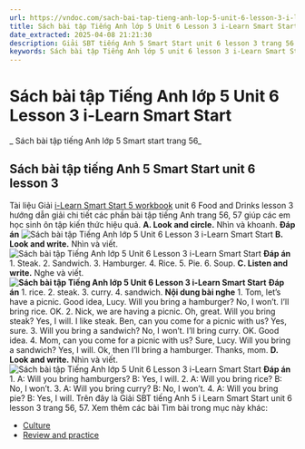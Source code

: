 ```yaml
---
url: https://vndoc.com/sach-bai-tap-tieng-anh-lop-5-unit-6-lesson-3-i-learn-smart-start-337308
title: Sách bài tập Tiếng Anh lớp 5 Unit 6 Lesson 3 i-Learn Smart Start - Sách bài tập tiếng Anh lớp 5 Smart start trang 56 - VnDoc.com
date_extracted: 2025-04-08 21:21:30
description: Giải SBT tiếng Anh 5 Smart Start unit 6 lesson 3 trang 56 57 bao gồm đáp án các phần bài tập i-Learn Smart Start 5 workbook.
keywords: Sách bài tập Tiếng Anh lớp 5 unit 6 lesson 3 i-Learn Smart Start,Sách bài tập tiếng Anh lớp 5 Smart start trang 56,smart start grade 5 workbook unit 6 lesson 3,sách bài tập tiếng anh lớp 5 i learn smart start unit 6 lesson 3,i Learn Smart Start 5 workbook unit 6 lesson 3
---
```


# Sách bài tập Tiếng Anh lớp 5 Unit 6 Lesson 3 i-Learn Smart Start
 _ Sách bài tập tiếng Anh lớp 5 Smart start trang 56_
## Sách bài tập tiếng Anh 5 Smart Start unit 6 lesson 3
Tài liệu Giải [i-Learn Smart Start 5 workbook](<https://vndoc.com/sach-bai-tap-tieng-anh-lop-5-i-learn-smart-start>) unit 6 Food and Drinks lesson 3 hướng dẫn giải chi tiết các phần bài tập tiếng Anh trang 56, 57 giúp các em học sinh ôn tập kiến thức hiệu quả.
**A. Look and circle.** Nhìn và khoanh.
**Đáp án**
![Sách bài tập Tiếng Anh lớp 5 Unit 6 Lesson 3 i-Learn Smart Start](https://i.vdoc.vn/data/image/2025/02/27/sach-bai-tap-tieng-anh-lop-5-unit-6-lesson-3-i-learn-smart-start-1.png)
**B. Look and write.** Nhìn và viết.
![Sách bài tập Tiếng Anh lớp 5 Unit 6 Lesson 3 i-Learn Smart Start](https://i.vdoc.vn/data/image/2025/02/27/sach-bai-tap-tieng-anh-lop-5-unit-6-lesson-3-i-learn-smart-start-2.png)
**Đáp án**
1\. Steak.
2\. Sandwich.
3\. Hamburger.
4\. Rice.
5\. Pie.
6\. Soup.
**C. Listen and write.** Nghe và viết.
**![Sách bài tập Tiếng Anh lớp 5 Unit 6 Lesson 3 i-Learn Smart Start](https://i.vdoc.vn/data/image/2025/02/27/sach-bai-tap-tieng-anh-lop-5-unit-6-lesson-3-i-learn-smart-start-3.png)**
**Đáp án**
1\. rice.
2\. steak.
3\. curry.
4\. sandwich.
**Nội dung bài nghe**
1\. Tom, let’s have a picnic.
Good idea, Lucy.
Will you bring a hamburger?
No, I won’t. I’ll bring rice.
OK.
2\. Nick, we are having a picnic.
Oh, great.
Will you bring steak?
Yes, I will. I like steak.
Ben, can you come for a picnic with us?
Yes, sure.
3\. Will you bring a sandwich?
No, I won’t. I’ll bring curry.
OK. Good idea.
4\. Mom, can you come for a picnic with us?
Sure, Lucy. Will you bring a sandwich?
Yes, I will.
Ok, then I’ll bring a hamburger.
Thanks, mom.
**D. Look and write.** Nhìn và viết.
![Sách bài tập Tiếng Anh lớp 5 Unit 6 Lesson 3 i-Learn Smart Start](https://i.vdoc.vn/data/image/2025/02/27/sach-bai-tap-tieng-anh-lop-5-unit-6-lesson-3-i-learn-smart-start-4.png)
**Đáp án**
1\. A: Will you bring hamburgers?
B: Yes, I will.
2\. A: Will you bring rice?
B: No, I won’t.
3\. A: Will you bring curry?
B: No, I won’t.
4\. A: Will you bring pie?
B: Yes, I will.
Trên đây là Giải SBT tiếng Anh 5 i Learn Smart Start unit 6 lesson 3 trang 56, 57.
Xem thêm các bài Tìm bài trong mục này khác:
  * [Culture](</sach-bai-tap-tieng-anh-lop-5-unit-6-culture-i-learn-smart-start-337312>)
  * [Review and practice](</sach-bai-tap-tieng-anh-lop-5-unit-6-review-and-practice-i-learn-smart-start-337320>)

